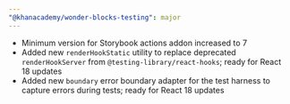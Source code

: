 ```yaml
---
"@khanacademy/wonder-blocks-testing": major
---
```


-   Minimum version for Storybook actions addon increased to 7
-   Added new `renderHookStatic` utility to replace deprecated `renderHookServer` from `@testing-library/react-hooks`; ready for React 18 updates
-   Added new `boundary` error boundary adapter for the test harness to capture errors during tests; ready for React 18 updates
